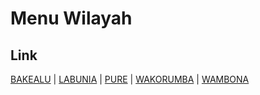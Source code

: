# Menu Wilayah

## Link

[BAKEALU](https://github.com/gigit-pemilu/pemilu-2024-74-sulawesi-tenggara/tree/main/pilpres/hitung-suara/sub/74-sulawesi-tenggara/sub/03-muna/sub/13-wakorumba-selatan/sub/2004-bakealu)
 | 
[LABUNIA](https://github.com/gigit-pemilu/pemilu-2024-74-sulawesi-tenggara/tree/main/pilpres/hitung-suara/sub/74-sulawesi-tenggara/sub/03-muna/sub/13-wakorumba-selatan/sub/1003-labunia)
 | 
[PURE](https://github.com/gigit-pemilu/pemilu-2024-74-sulawesi-tenggara/tree/main/pilpres/hitung-suara/sub/74-sulawesi-tenggara/sub/03-muna/sub/13-wakorumba-selatan/sub/2005-pure)
 | 
[WAKORUMBA](https://github.com/gigit-pemilu/pemilu-2024-74-sulawesi-tenggara/tree/main/pilpres/hitung-suara/sub/74-sulawesi-tenggara/sub/03-muna/sub/13-wakorumba-selatan/sub/2006-wakorumba)
 | 
[WAMBONA](https://github.com/gigit-pemilu/pemilu-2024-74-sulawesi-tenggara/tree/main/pilpres/hitung-suara/sub/74-sulawesi-tenggara/sub/03-muna/sub/13-wakorumba-selatan/sub/2001-wambona)

